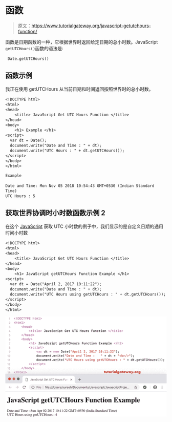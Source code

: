 # 函数

> 原文：<https://www.tutorialgateway.org/javascript-getutchours-function/>

函数是日期函数的一种，它根据世界时返回给定日期的总小时数。JavaScript `getUTCHours()`函数的语法是:

```
 Date.getUTCHours()
```

## 函数示例

我正在使用 getUTCHours 从当前日期和时间返回按照世界时的总小时数。

```
<!DOCTYPE html>
<html>
<head>
    <title> JavaScript Get UTC Hours Function </title>
</head>
<body>
    <h1> Example </h1>
<script>
  var dt = Date();  
  document.write("Date and Time : " + dt);
  document.write("UTC Hours : " + dt.getUTCHours());
</script>
</body>
</html>
```

```
Example

Date and Time: Mon Nov 05 2018 10:54:43 GMT+0530 (Indian Standard Time)
UTC Hours : 5
```

## 获取世界协调时小时数函数示例 2

在这个 [JavaScript](https://www.tutorialgateway.org/javascript/) 获取 UTC 小时数的例子中，我们显示的是自定义日期的通用时间小时数

```
<!DOCTYPE html>
<html>
<head>
    <title> JavaScript Get UTC Hours Function </title>
</head>
<body>
    <h1> JavaScript getUTCHours Function Example </h1>
<script>
  var dt = Date("April 2, 2017 10:11:22");
  document.write("Date and Time : " + dt);
  document.write("UTC Hours using getUTCHours : " + dt.getUTCHours());
</script>
</body>
</html>
```

![JavaScript getUTCHours Function 2](img/5e4d7a21717509557153498e204f97c6.png)